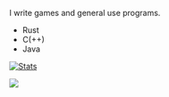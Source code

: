 
I write games and general use programs.

- Rust
- C(++)
- Java



[![Stats](https://github-readme-stats.vercel.app/api?username=JacktheDevel0per&show_icons=true&count_private=true&theme=dark)](https://github.com/fooeyround)


![](https://github-readme-stats-gamma-two-97.vercel.app/api/top-langs/?username=fooeyround&theme=github_dark&layout=compact&hide_progress=true)

